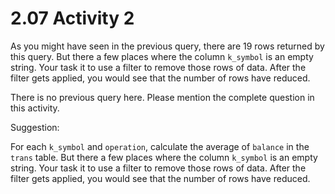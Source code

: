 # 2.07 Activity 2

As you might have seen in the previous query, there are 19 rows returned by this query. But there a few places where the column `k_symbol` is an empty string. Your task it to use a filter to remove those rows of data. After the filter gets applied, you would see that the number of rows have reduced.

There is no previous query here. Please mention the complete question in this activity.

Suggestion:

For each `k_symbol` and `operation`, calculate the average of `balance` in the `trans` table. But there a few places where the column `k_symbol` is an empty string. Your task it to use a filter to remove those rows of data. After the filter gets applied, you would see that the number of rows have reduced.
